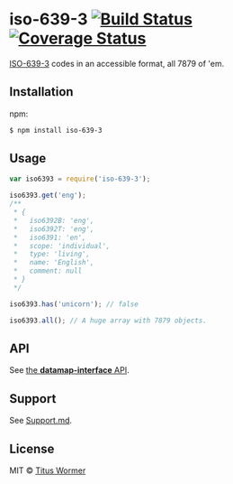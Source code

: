 # iso-639-3 [![Build Status](https://img.shields.io/travis/wooorm/iso-639-3.svg?style=flat)](https://travis-ci.org/wooorm/iso-639-3) [![Coverage Status](https://img.shields.io/coveralls/wooorm/iso-639-3.svg?style=flat)](https://coveralls.io/r/wooorm/iso-639-3?branch=master)

[ISO-639-3](http://www-01.sil.org/iso639%2D3/) codes in an accessible format, all 7879 of 'em.

## Installation

npm:
```sh
$ npm install iso-639-3
```

## Usage

```js
var iso6393 = require('iso-639-3');

iso6393.get('eng');
/**
 * {
 *   iso6392B: 'eng',
 *   iso6392T: 'eng',
 *   iso6391: 'en',
 *   scope: 'individual',
 *   type: 'living',
 *   name: 'English',
 *   comment: null
 * }
 */

iso6393.has('unicorn'); // false

iso6393.all(); // A huge array with 7879 objects.
```

## API

See [the **datamap-interface** API](https://github.com/wooorm/datamap-interface).

## Support

See [Support.md](Support.md).

## License

MIT © [Titus Wormer](http://wooorm.com)
